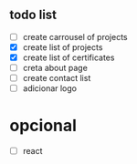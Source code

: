 ## todo list

- [ ] create carrousel of projects
- [x] create list of projects
- [x] create list of certificates
- [ ] creta about page
- [ ] create contact list
- [ ] adicionar logo

# opcional

- [ ] react
